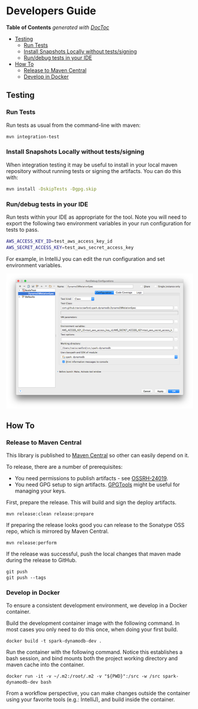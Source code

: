 # Developers Guide

<!-- START doctoc generated TOC please keep comment here to allow auto update -->
<!-- DON'T EDIT THIS SECTION, INSTEAD RE-RUN doctoc TO UPDATE -->
**Table of Contents**  *generated with [DocToc](https://github.com/thlorenz/doctoc)*

- [Testing](#testing)
  - [Run Tests](#run-tests)
  - [Install Snapshots Locally without tests/signing](#install-snapshots-locally-without-testssigning)
  - [Run/debug tests in your IDE](#rundebug-tests-in-your-ide)
- [How To](#how-to)
  - [Release to Maven Central](#release-to-maven-central)
  - [Develop in Docker](#develop-in-docker)

<!-- END doctoc generated TOC please keep comment here to allow auto update -->

## Testing

### Run Tests
Run tests as usual from the command-line with maven:

```bash
mvn integration-test
```

### Install Snapshots Locally without tests/signing

When integration testing it may be useful to install in your local maven repository without running
tests or signing the artifacts. You can do this with:

```bash
mvn install -DskipTests -Dgpg.skip
```

### Run/debug tests in your IDE
Run tests within your IDE as appropriate for the tool. Note you will need to export the following two environment variables in your run configuration for tests to pass.

```bash
AWS_ACCESS_KEY_ID=test_aws_access_key_id
AWS_SECRET_ACCESS_KEY=test_aws_secret_access_key
```

For example, in IntelliJ you can edit the run configuration and set environment variables.

![IntelliJ test configuration](intellij-test-config.png)

## How To

### Release to Maven Central

This library is published to [Maven Central](http://search.maven.org/) so other can
easily depend on it.

To release, there are a number of prerequisites:

* You need permissions to publish artifacts -
  see [OSSRH-24019](https://issues.sonatype.org/browse/OSSRH-24019).
* You need GPG setup to sign artifacts.
  [GPGTools](https://gpgtools.org/) might be useful for managing your keys.

First, prepare the release. This will build and sign the deploy artifacts.

```
mvn release:clean release:prepare
```

If preparing the release looks good you can release to the Sonatype OSS repo,
which is mirrored by Maven Central.

```
mvn release:perform
```

If the release was successful, push the local changes that maven made during
the release to GitHub.

```
git push
git push --tags
```

### Develop in Docker

To ensure a consistent development environment, we develop in a Docker container.

Build the development container image with the following command. In most cases you only
need to do this once, when doing your first build.

```
docker build -t spark-dynamodb-dev .
```

Run the container with the following command. Notice this establishes a bash session,
and bind mounts both the project working directory and maven cache into the container.

```
docker run -it -v ~/.m2:/root/.m2 -v "${PWD}":/src -w /src spark-dynamodb-dev bash
```

From a workflow perspective, you can make changes outside the container using your favorite
tools (e.g.: IntelliJ), and build inside the container.

